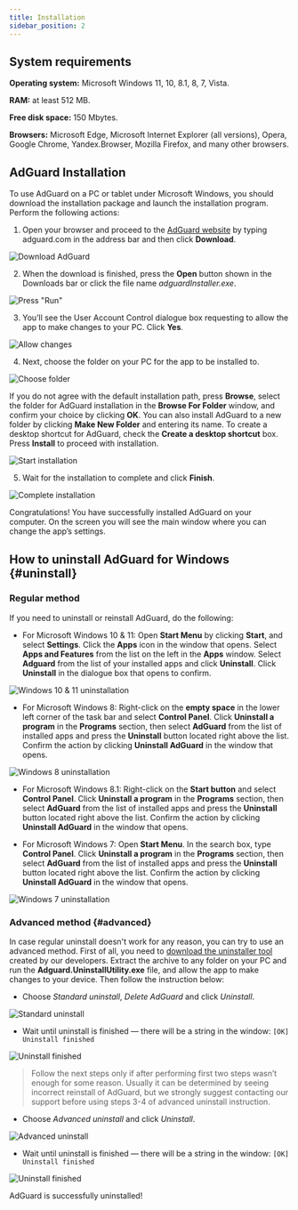 ```yaml
---
title: Installation
sidebar_position: 2
---
```


## System  requirements

**Operating system:** Microsoft Windows 11, 10, 8.1, 8, 7, Vista.

**RAM:** at least 512 MB.

**Free disk space:** 150 Mbytes.

**Browsers:** Microsoft Edge, Microsoft Internet Explorer (all versions), Opera, Google Chrome, Yandex.Browser, Mozilla Firefox, and many other browsers.

## AdGuard Installation 

To use AdGuard on a PC or tablet under Microsoft Windows, you should download the installation package and launch the installation program. Perform the following actions:

1) Open your browser and proceed to the [AdGuard website](http://adguard.com) by typing adguard.com in the address bar and then click **Download**.

![Download AdGuard](https://cdn.adguard.com/content/kb/ad_blocker/windows/installation/download-from-website.png)

2) When the download is finished, press the **Open** button shown in the Downloads bar or click the file name *adguardInstaller.exe*.

![Press "Run"](https://cdn.adguard.com/content/kb/ad_blocker/windows/installation/click-download.png)

3) You’ll see the User Account Control dialogue box requesting to allow the app to make changes to your PC. Click **Yes**.

![Allow changes](https://cdn.adguard.com/content/kb/ad_blocker/windows/installation/allow-changes.png)

4) Next, choose the folder on your PC for the app to be installed to.

![Choose folder](https://cdn.adguard.com/content/kb/ad_blocker/windows/installation/install-wizard.png)

If you do not agree with the default installation path, press **Browse**, select the folder for AdGuard installation in the **Browse For Folder** window, and confirm your choice by clicking **OK**. You can also install AdGuard to a new folder by clicking **Make New Folder** and entering its name. To create a desktop shortcut for AdGuard, check the **Create a desktop shortcut** box. Press **Install** to proceed with installation.

![Start installation](https://cdn.adguard.com/content/kb/ad_blocker/windows/installation/start-install.png)

5) Wait for the installation to complete and click **Finish**.

![Complete installation](https://cdn.adguard.com/content/kb/ad_blocker/windows/installation/finish-install.png)

Congratulations! You have successfully installed AdGuard on your computer. On the screen you will see the main window where you can change the app’s settings.

## How to uninstall AdGuard for Windows {#uninstall}

### Regular method 

If you need to uninstall or reinstall AdGuard, do the following:

* For Microsoft Windows 10 & 11: Open **Start Menu** by clicking **Start**, and select **Settings**. Click the **Apps** icon in the window that opens. Select **Apps and Features** from the list on the left in the **Apps** window. Select **Adguard** from the list of your installed apps and click **Uninstall**. Click **Uninstall** in the dialogue box that opens to confirm.

![Windows 10 & 11 uninstallation](https://cdn.adguard.com/content/kb/ad_blocker/windows/installation/win10-uninstall.png)

* For Microsoft Windows 8: Right-click on the **empty space** in the lower left corner of the task bar and select **Control Panel**. Click **Uninstall a program** in the **Programs** section, then select **AdGuard** from the list of installed apps and press the **Uninstall** button located right above the list. Confirm the action by clicking **Uninstall AdGuard** in the window that opens.

![Windows 8 uninstallation](https://cdn.adguard.com/content/kb/ad_blocker/windows/installation/win8-uninstall.png)

* For Microsoft Windows 8.1: Right-click on the **Start button** and select **Control Panel**. Click **Uninstall a program** in the **Programs** section, then select **AdGuard** from the list of installed apps and press the **Uninstall** button located right above the list. Confirm the action by clicking **Uninstall AdGuard** in the window that opens.

* For Microsoft Windows 7: Open **Start Menu**. In the search box, type **Control Panel**. Click **Uninstall a program** in the **Programs** section, then select **AdGuard** from the list of installed apps and press the **Uninstall** button located right above the list. Confirm the action by clicking **Uninstall AdGuard** in the window that opens.

![Windows 7 uninstallation](https://cdn.adguard.com/content/kb/ad_blocker/windows/installation/win7-uninstall.png)

### Advanced method {#advanced}

In case regular uninstall doesn't work for any reason, you can try to use an advanced method. First of all, you need to [download the uninstaller tool](https://cdn.adguard.com/public/Adguard/tools/Uninstall_Utility.zip) created by our developers. Extract the archive to any folder on your PC and run the **Adguard.UninstallUtility.exe** file, and allow the app to make changes to your device. Then follow the instruction below:

* Choose *Standard uninstall*, *Delete AdGuard* and click *Uninstall*.

![Standard uninstall](https://cdn.adguard.com/content/kb/ad_blocker/windows/installation/standard-uninstall.png)
                                 
* Wait until uninstall is finished — there will be a string in the window:
`[OK] Uninstall finished`
                            
![Uninstall finished](https://cdn.adguard.com/content/kb/ad_blocker/windows/installation/standard-uninstall-2.png)

> Follow the next steps only if after performing first two steps wasn’t enough for some reason. Usually it can be determined by seeing incorrect reinstall of AdGuard, but we strongly suggest contacting our support before using steps 3-4 of advanced uninstall instruction.

* Choose *Advanced uninstall* and click  *Uninstall*.

![Advanced uninstall](https://cdn.adguard.com/content/kb/ad_blocker/windows/installation/advanced-uninstall.png)
                                 
* Wait until uninstall is finished — there will be a string in the window:
`[OK] Uninstall finished`

![Uninstall finished](https://cdn.adguard.com/content/kb/ad_blocker/windows/installation/advanced-uninstall-2.png)
                                 
AdGuard is successfully uninstalled!